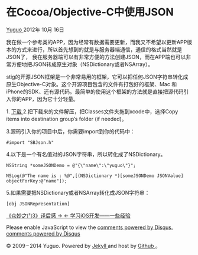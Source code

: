 #  在Cocoa/Objective-C中使用JSON

[ Yuguo ](http://yuguo.us) 2012年 10月 16日

我在做一个参考类的APP，因为经常有数据需要更新，而我又不希望以更新APP版本的方式来进行，所以首先想到的就是与服务器端通信，通信的格式当然就是JSON了，
我在服务器端可以有非常方便的方法创建JSON，而在APP端也可以非常方便地把JSON转成原生对象（NSDictionary或者NSArray）。

stig的开源JSON框架是一个非常易用的框架，它可以把任何JSON字符串转化成原生Objective-C对象。这个开源项目包含的文件有打包好的框架、Mac
和iPhone的SDK、还有源代码。最简单的使用这个框架的方法就是直接把源代码引入你的APP，因为它十分轻量。

1\. [ 下载 ](https://github.com/stig/json-framework)
2.把下载来的文件解压，把Classes文件夹拖到xcode中，选择Copy items into destination group’s folder
(if needed)。

3.源码引入你的项目中后，你需要import到你的代码中：

    
    
    #import "SBJson.h"

4.以下是一个有名值对的JSON字符串，所以转化成了NSDictionary。

    
    
    NSString *someJSONDemo = @"{\"name\":\"yuguo\"}";
    
    NSLog(@"The name is : %@",[(NSDictionary *)[someJSONDemo JSONValue] objectForKey:@"name"]);

5.如果需要把NSDictionary或者NSArray转化成JSON字符串：

    
    
    [obj JSONRepresentation]

[ 《众妙之门3》译后感 → ](/weblog/smashing-book-3-translate/) [ ← 学习iOS开发——一些经验
](/weblog/learning-ios/)

Please enable JavaScript to view the [ comments powered by Disqus.
](http://disqus.com/?ref_noscript) [ comments powered by  Disqus
](http://disqus.com)

© 2009 – 2014 Yuguo. Powered by [ Jekyll ](https://github.com/mojombo/jekyll)
and host by [ Github ](https://github.com/yuguo) 。

